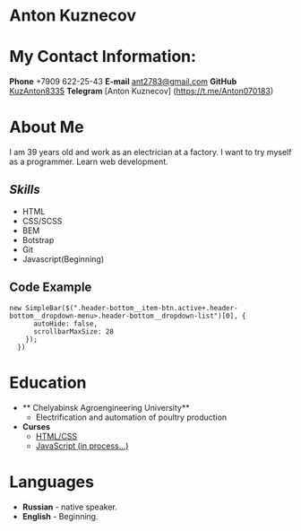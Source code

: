 # Anton Kuznecov

# My Contact Information:

**Phone** +7909 622-25-43
**E-mail** [ant2783@gmail.com](ant2783@gmail.com)
**GitHub** [KuzAnton8335](https://github.com/KuzAnton8335)
**Telegram** [Anton Kuznecov] (https://t.me/Anton070183)

# About Me

I am 39 years old and work as an electrician at a factory. I want to try myself as a programmer. Learn web development.

## _Skills_

- HTML
- CSS/SCSS
- BEM
- Botstrap
- Git
- Javascript(Beginning)

## **Code Example**

```
new SimpleBar($(".header-bottom__item-btn.active+.header-bottom__dropdown-menu>.header-bottom__dropdown-list")[0], {
      autoHide: false,
      scrollbarMaxSize: 28
    });
  })

```

# Education

- ** Chelyabinsk Agroengineering University**
  - Electrification and automation of poultry production
- **Curses**
  - [HTML/CSS](https://www.htmlacademy.ru)
  - [JavaScript (in process...)](https://www.freecodecamp.org)

# Languages

- **Russian** - native speaker.
- **English** - Beginning.
